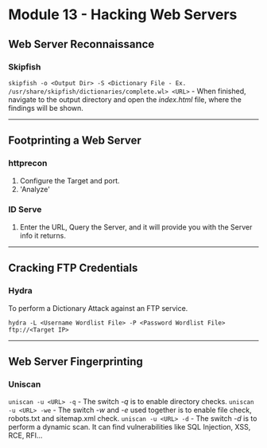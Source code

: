 # Module 13 - Hacking Web Servers #

## Web Server Reconnaissance ##

### Skipfish ###
``` skipfish -o <Output Dir> -S <Dictionary File - Ex. /usr/share/skipfish/dictionaries/complete.wl> <URL> ``` - When finished, navigate to the output directory and open the _index.html_ file, where the findings will be shown.


- - - -

## Footprinting a Web Server ##

### httprecon ###
1. Configure the Target and port.
2. 'Analyze'

### ID Serve ###
1. Enter the URL, Query the Server, and it will provide you with the Server info it returns.


- - - -

## Cracking FTP Credentials ##

### Hydra ###
To perform a Dictionary Attack against an FTP service.

``` hydra -L <Username Wordlist File> -P <Password Wordlist File> ftp://<Target IP> ```


- - - -

## Web Server Fingerprinting ##

### Uniscan ###
``` uniscan -u <URL> -q ``` - The switch _-q_ is to enable directory checks.
``` uniscan -u <URL> -we ``` - The switch _-w_ and _-e_ used together is to enable file check, robots.txt and sitemap.xml check.
``` uniscan -u <URL> -d ``` - The switch _-d_ is to perform a dynamic scan. It can find vulnerabilities like SQL Injection, XSS, RCE, RFI...
